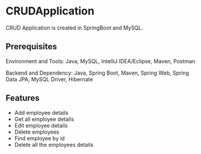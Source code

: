 # CRUDApplication

CRUD Application is created in SpringBoot and MySQL.

## Prerequisites

Environment and Tools:
Java, MySQL, IntelliJ IDEA/Eclipse, Maven, Postman

Backend and Dependency: Java, Spring Boot, Maven, Spring Web, Spring Data JPA, MySQL Driver, Hibernate


## Features
- Add employee details
- Get all employee details
- Edit employee details
- Delete employees
- Find employee by id
- Delete all the employees details 